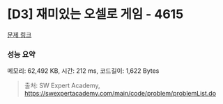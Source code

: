 # [D3] 재미있는 오셀로 게임 - 4615 

[문제 링크](https://swexpertacademy.com/main/code/problem/problemDetail.do?contestProbId=AWQmA4uK8ygDFAXj) 

### 성능 요약

메모리: 62,492 KB, 시간: 212 ms, 코드길이: 1,622 Bytes



> 출처: SW Expert Academy, https://swexpertacademy.com/main/code/problem/problemList.do
